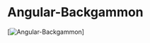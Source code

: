 # Angular-Backgammon

[![Angular-Backgammon](https://www.dropbox.com/s/6uswiaf3p9fprmp/AIBackgammon.PNG?dl=0)]
